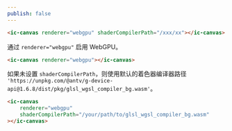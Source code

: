 ```yaml
---
publish: false
---
```


<script setup>
import WebGPU from '../../components/WebGPU.vue'
</script>

<WebGPU />

```html
<ic-canvas renderer="webgpu" shaderCompilerPath="/xxx/xx"></ic-canvas>
```

通过 `renderer="webgpu"` 启用 WebGPU。

```html
<ic-canvas renderer="webgpu"></ic-canvas>
```

如果未设置 `shaderCompilerPath`，则使用默认的着色器编译器路径 `'https://unpkg.com/@antv/g-device-api@1.6.8/dist/pkg/glsl_wgsl_compiler_bg.wasm'`。

```html
<ic-canvas
    renderer="webgpu"
    shaderCompilerPath="/your/path/to/glsl_wgsl_compiler_bg.wasm"
></ic-canvas>
```
